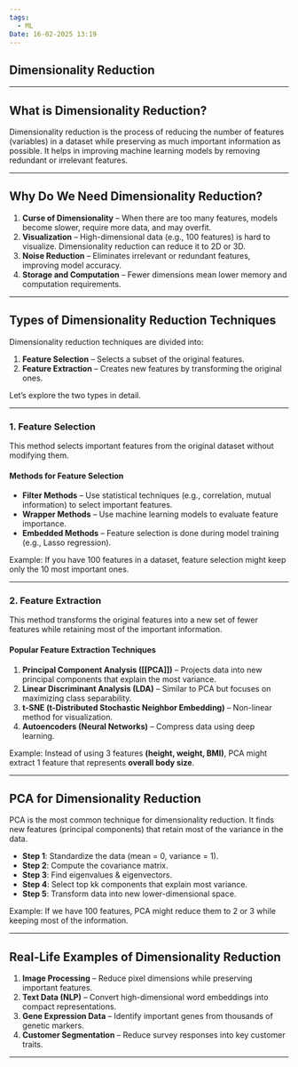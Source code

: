 ```yaml
---
tags:
  - ML
Date: 16-02-2025 13:19
---
```


## Dimensionality Reduction

---

## **What is Dimensionality Reduction?**

Dimensionality reduction is the process of reducing the number of features (variables) in a dataset while preserving as much important information as possible. It helps in improving machine learning models by removing redundant or irrelevant features.

---

## **Why Do We Need Dimensionality Reduction?**

1. **Curse of Dimensionality** – When there are too many features, models become slower, require more data, and may overfit.
2. **Visualization** – High-dimensional data (e.g., 100 features) is hard to visualize. Dimensionality reduction can reduce it to 2D or 3D.
3. **Noise Reduction** – Eliminates irrelevant or redundant features, improving model accuracy.
4. **Storage and Computation** – Fewer dimensions mean lower memory and computation requirements.

---

## **Types of Dimensionality Reduction Techniques**

Dimensionality reduction techniques are divided into:

1. **Feature Selection** – Selects a subset of the original features.
2. **Feature Extraction** – Creates new features by transforming the original ones.

Let’s explore the two types in detail.

---

### **1. Feature Selection**

This method selects important features from the original dataset without modifying them.

#### **Methods for Feature Selection**

- **Filter Methods** – Use statistical techniques (e.g., correlation, mutual information) to select important features.
- **Wrapper Methods** – Use machine learning models to evaluate feature importance.
- **Embedded Methods** – Feature selection is done during model training (e.g., Lasso regression).

Example: If you have 100 features in a dataset, feature selection might keep only the 10 most important ones.

---

### **2. Feature Extraction**

This method transforms the original features into a new set of fewer features while retaining most of the important information.

#### **Popular Feature Extraction Techniques**

1. **Principal Component Analysis ([[PCA]])** – Projects data into new principal components that explain the most variance.
2. **Linear Discriminant Analysis (LDA)** – Similar to PCA but focuses on maximizing class separability.
3. **t-SNE (t-Distributed Stochastic Neighbor Embedding)** – Non-linear method for visualization.
4. **Autoencoders (Neural Networks)** – Compress data using deep learning.

Example: Instead of using 3 features **(height, weight, BMI)**, PCA might extract 1 feature that represents **overall body size**.

---

## **PCA for Dimensionality Reduction**

PCA is the most common technique for dimensionality reduction. It finds new features (principal components) that retain most of the variance in the data.

- **Step 1**: Standardize the data (mean = 0, variance = 1).
- **Step 2**: Compute the covariance matrix.
- **Step 3**: Find eigenvalues & eigenvectors.
- **Step 4**: Select top kk components that explain most variance.
- **Step 5**: Transform data into new lower-dimensional space.

Example: If we have 100 features, PCA might reduce them to 2 or 3 while keeping most of the information.

---

## **Real-Life Examples of Dimensionality Reduction**

1. **Image Processing** – Reduce pixel dimensions while preserving important features.
2. **Text Data (NLP)** – Convert high-dimensional word embeddings into compact representations.
3. **Gene Expression Data** – Identify important genes from thousands of genetic markers.
4. **Customer Segmentation** – Reduce survey responses into key customer traits.

---
